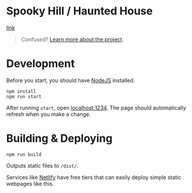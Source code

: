 # Spooky Hill / Haunted House
[link](https://spooky-intro.netlify.app/)

> Confused? [Learn more about the project](https://github.com/moonscreens/info).

# Development
Before you start, you should have [NodeJS](https://nodejs.org/en/) installed.
```
npm install
npm run start
```

After running `start`, open [localhost:1234](http://localhost:1234/). The page should automatically refresh when you make a change.

# Building & Deploying
```
npm run build
```
Outputs static files to `/dist/`.

Services like [Netlify](https://www.netlify.com/) have free tiers that can easily deploy simple static webpages like this.
